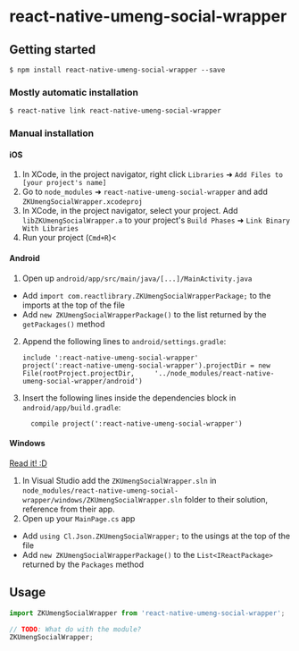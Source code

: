 
# react-native-umeng-social-wrapper

## Getting started

`$ npm install react-native-umeng-social-wrapper --save`

### Mostly automatic installation

`$ react-native link react-native-umeng-social-wrapper`

### Manual installation


#### iOS

1. In XCode, in the project navigator, right click `Libraries` ➜ `Add Files to [your project's name]`
2. Go to `node_modules` ➜ `react-native-umeng-social-wrapper` and add `ZKUmengSocialWrapper.xcodeproj`
3. In XCode, in the project navigator, select your project. Add `libZKUmengSocialWrapper.a` to your project's `Build Phases` ➜ `Link Binary With Libraries`
4. Run your project (`Cmd+R`)<

#### Android

1. Open up `android/app/src/main/java/[...]/MainActivity.java`
  - Add `import com.reactlibrary.ZKUmengSocialWrapperPackage;` to the imports at the top of the file
  - Add `new ZKUmengSocialWrapperPackage()` to the list returned by the `getPackages()` method
2. Append the following lines to `android/settings.gradle`:
  	```
  	include ':react-native-umeng-social-wrapper'
  	project(':react-native-umeng-social-wrapper').projectDir = new File(rootProject.projectDir, 	'../node_modules/react-native-umeng-social-wrapper/android')
  	```
3. Insert the following lines inside the dependencies block in `android/app/build.gradle`:
  	```
      compile project(':react-native-umeng-social-wrapper')
  	```

#### Windows
[Read it! :D](https://github.com/ReactWindows/react-native)

1. In Visual Studio add the `ZKUmengSocialWrapper.sln` in `node_modules/react-native-umeng-social-wrapper/windows/ZKUmengSocialWrapper.sln` folder to their solution, reference from their app.
2. Open up your `MainPage.cs` app
  - Add `using Cl.Json.ZKUmengSocialWrapper;` to the usings at the top of the file
  - Add `new ZKUmengSocialWrapperPackage()` to the `List<IReactPackage>` returned by the `Packages` method


## Usage
```javascript
import ZKUmengSocialWrapper from 'react-native-umeng-social-wrapper';

// TODO: What do with the module?
ZKUmengSocialWrapper;
```
  